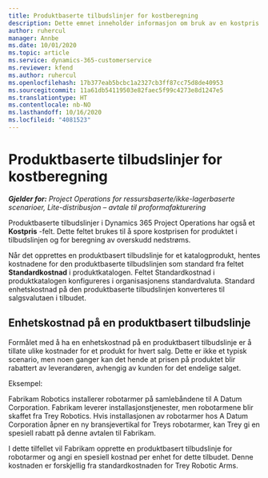 ```yaml
---
title: Produktbaserte tilbudslinjer for kostberegning
description: Dette emnet inneholder informasjon om bruk av en kostpris på en produktbasert tilbudslinje.
author: ruhercul
manager: Annbe
ms.date: 10/01/2020
ms.topic: article
ms.service: dynamics-365-customerservice
ms.reviewer: kfend
ms.author: ruhercul
ms.openlocfilehash: 17b377eab5bcbc1a2327cb3ff87cc75d8de40953
ms.sourcegitcommit: 11a61db54119503e82faec5f99c4273e8d1247e5
ms.translationtype: HT
ms.contentlocale: nb-NO
ms.lasthandoff: 10/16/2020
ms.locfileid: "4081523"
---
```

# <a name="costing-product-based-quote-lines"></a>Produktbaserte tilbudslinjer for kostberegning

_**Gjelder for:** Project Operations for ressursbaserte/ikke-lagerbaserte scenarioer, Lite-distribusjon – avtale til proformafakturering_


Produktbaserte tilbudslinjer i Dynamics 365 Project Operations har også et **Kostpris** -felt. Dette feltet brukes til å spore kostprisen for produktet i tilbudslinjen og for beregning av overskudd nedstrøms.

Når det opprettes en produktbasert tilbudslinje for et katalogprodukt, hentes kostnadene for den produktbaserte tilbudslinjen som standard fra feltet **Standardkostnad** i produktkatalogen. Feltet Standardkostnad i produktkatalogen konfigureres i organisasjonens standardvaluta. Standard enhetskostnad på den produktbaserte tilbudslinjen konverteres til salgsvalutaen i tilbudet.

## <a name="unit-cost-on-a-product-based-quote-line"></a>Enhetskostnad på en produktbasert tilbudslinje

Formålet med å ha en enhetskostnad på en produktbasert tilbudslinje er å tillate ulike kostnader for et produkt for hvert salg. Dette er ikke et typisk scenario, men noen ganger kan det hende at prisen på produktet blir rabattert av leverandøren, avhengig av kunden for det endelige salget.

Eksempel:

Fabrikam Robotics installerer robotarmer på samlebåndene til A Datum Corporation. Fabrikam leverer installasjonstjenester, men robotarmene blir skaffet fra Trey Robotics. Hvis installasjonen av robotarmer hos A Datum Corporation åpner en ny bransjevertikal for Treys robotarmer, kan Trey gi en spesiell rabatt på denne avtalen til Fabrikam.

I dette tilfellet vil Fabrikam opprette en produktbasert tilbudslinje for robotarmer og angi en spesiell kostnad per enhet for dette tilbudet. Denne kostnaden er forskjellig fra standardkostnaden for Trey Robotic Arms.
